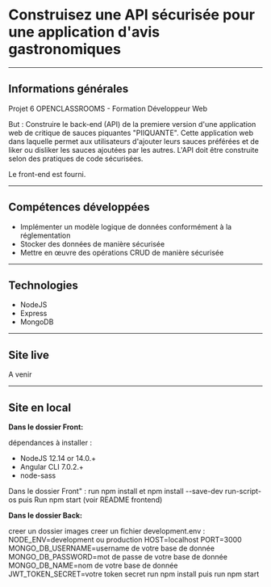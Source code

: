 <h1>Construisez une API sécurisée pour une application d'avis gastronomiques</h1>

------------------

<h2>Informations générales</h2> 

Projet 6 OPENCLASSROOMS - Formation Développeur Web

But : Construire le back-end (API) de la premiere version d'une application web de critique de sauces piquantes "PIIQUANTE". Cette application web dans laquelle permet aux utilisateurs d'ajouter leurs sauces préférées et de  liker ou disliker les sauces ajoutées par les autres. L'API doit être construite selon des pratiques de code sécurisées.

Le front-end est fourni.

------------------

<h2>Compétences développées</h2>

- Implémenter un modèle logique de données conformément à la réglementation
- Stocker des données de manière sécurisée
- Mettre en œuvre des opérations CRUD de manière sécurisée


------------------

<h2>Technologies</h2>

- NodeJS
- Express
- MongoDB

------------------

<h2>Site live</h2>

A venir

------------------

<h2>Site en local</h2>

<b>Dans le dossier Front:</b>

dépendances à installer :
- NodeJS 12.14 or 14.0.+
- Angular CLI 7.0.2.+
- node-sass

Dans le dossier Front" : run npm install et npm install --save-dev run-script-os puis Run npm start (voir README frontend)


<b>Dans le dossier Back:</b>

creer un dossier images
creer un fichier development.env :
NODE_ENV=development ou production
HOST=localhost
PORT=3000
MONGO_DB_USERNAME=username de votre base de donnée
MONGO_DB_PASSWORD=mot de passe de votre base de donnée
MONGO_DB_NAME=nom de votre base de donnée
JWT_TOKEN_SECRET=votre token secret
run npm install puis run npm start